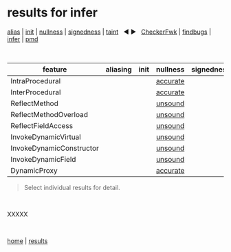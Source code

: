 # results for infer

[alias](https://github.com/michaelemery/staticanalysis/blob/master/results/alias/README.md) | [init](https://github.com/michaelemery/staticanalysis/blob/master/results/init/README.md) | [nullness](https://github.com/michaelemery/staticanalysis/blob/master/results/nullness/README.md) | [signedness](https://github.com/michaelemery/staticanalysis/blob/master/results/signedness/README.md) | [taint](https://github.com/michaelemery/staticanalysis/blob/master/results/taint/README.md) &nbsp; &#x25c0; &#x25b6; &nbsp; [CheckerFwk](https://github.com/michaelemery/staticanalysis/blob/master/results/tool/checkerframework.md) | [findbugs](https://github.com/michaelemery/staticanalysis/blob/master/results/tool/findbugs.md) | [infer](https://github.com/michaelemery/staticanalysis/blob/master/results/tool/infer.md) | [pmd](https://github.com/michaelemery/staticanalysis/blob/master/results/tool/pmd.md)

<br>

| feature | aliasing | init | nullness | signedness | taint |
| --- | :---: | :---: | :---: | :---: | :---: |
| IntraProcedural |  |  | [accurate](https://github.com/michaelemery/staticanalysis/blob/master/src/nullness/infer.md#IntraProcedural)  |  |  |
| InterProcedural |  |  | [accurate](https://github.com/michaelemery/staticanalysis/blob/master/src/nullness/infer.md#InterProcedural) |  |  |
| ReflectMethod |  |  | [unsound](https://github.com/michaelemery/staticanalysis/blob/master/src/nullness/infer.md#ReflectMethod) |  |  |
| ReflectMethodOverload |  |  | [unsound](https://github.com/michaelemery/staticanalysis/blob/master/src/nullness/findbugs.md#ReflectMethodOverload) |  |  |
| ReflectFieldAccess |  |  | [unsound](https://github.com/michaelemery/staticanalysis/blob/master/src/nullness/infer.md#ReflectFieldAccess) |  |  |
| InvokeDynamicVirtual |  |  | [unsound](https://github.com/michaelemery/staticanalysis/blob/master/src/nullness/infer.md#InvokeDynamicVirtual) |  |  |
| InvokeDynamicConstructor |  |  | [unsound](https://github.com/michaelemery/staticanalysis/blob/master/src/infer/findbugs.md#InvokeDynamicConstructor) |  |  |
| InvokeDynamicField |  |  | [unsound](https://github.com/michaelemery/staticanalysis/blob/master/src/nullness/infer.md#InvokeDynamicField) |  |  |
| DynamicProxy |  |  | [accurate](https://github.com/michaelemery/staticanalysis/blob/master/src/nullness/infer.md#DynamicProxy) |  |  |

> Select individual results for detail.

<br>

XXXXX

<br>

[home](https://github.com/michaelemery/staticanalysis) | [results](https://github.com/michaelemery/staticanalysis/blob/master/results/README.md)
